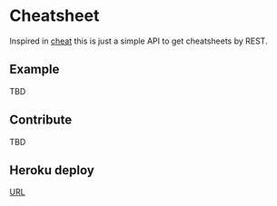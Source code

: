 # Cheatsheet

Inspired in [cheat](https://github.com/cheat/cheat) this is just a simple API to get cheatsheets by REST.

## Example

TBD

## Contribute

TBD

## Heroku deploy

[URL](https://vast-eyrie-73098.herokuapp.com/sheets)
